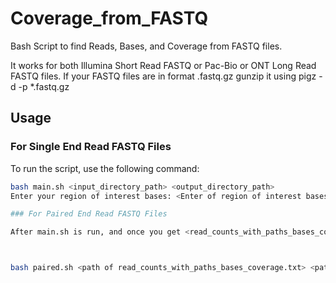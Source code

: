 # Coverage_from_FASTQ

Bash Script to find Reads, Bases, and Coverage from FASTQ files.

It works for both Illumina Short Read FASTQ or Pac-Bio or ONT Long Read FASTQ files.
If your FASTQ files are in format .fastq.gz   gunzip it using pigz -d -p <no of threads> *.fastq.gz
## Usage

### For Single End Read FASTQ Files

To run the script, use the following command:

```bash
bash main.sh <input_directory_path> <output_directory_path> 
Enter your region of interest bases: <Enter of region of interest bases>

### For Paired End Read FASTQ Files

After main.sh is run, and once you get <read_counts_with_paths_bases_coverage.txt> file, run the following script:



bash paired.sh <path of read_counts_with_paths_bases_coverage.txt> <path of paired_read_count_with_paths_bases_coverage.txt>

